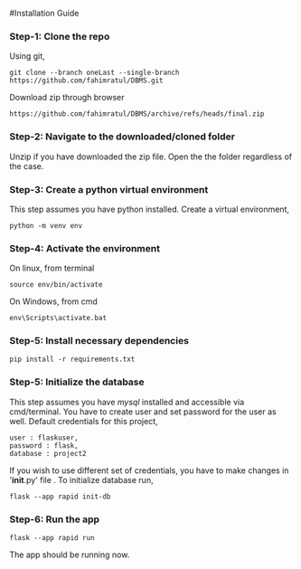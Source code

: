 #Installation Guide
### Step-1: Clone the repo
Using git,
```
git clone --branch oneLast --single-branch https://github.com/fahimratul/DBMS.git
```
Download zip through browser
```
https://github.com/fahimratul/DBMS/archive/refs/heads/final.zip
```
### Step-2: Navigate to the downloaded/cloned folder
Unzip if you have downloaded the zip file. Open the the folder regardless of the case. 
### Step-3: Create a python virtual environment
This step assumes you have python installed.
Create a virtual environment,
```
python -m venv env
```
### Step-4: Activate the environment
On linux, from terminal
```
source env/bin/activate
```
On Windows, from cmd
```
env\Scripts\activate.bat
```

### Step-5:  Install necessary dependencies
```
pip install -r requirements.txt
```

### Step-5: Initialize the database
This step assumes you have *mysql* installed and accessible via cmd/terminal. You have to create user and set password for the user as well. Default credentials for this project,
```
user : flaskuser,
password : flask,
database : project2
```
If you wish to use different set of credentials, you have to make changes in '__init__.py' file . To initialize database run,
```
flask --app rapid init-db
```
### Step-6: Run the app
```
flask --app rapid run
```
The app should be running now.